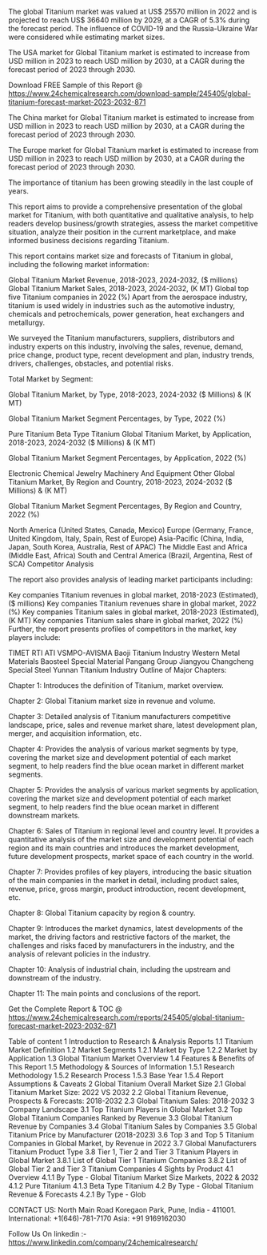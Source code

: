 The global Titanium market was valued at US$ 25570 million in 2022 and is projected to reach US$ 36640 million by 2029, at a CAGR of 5.3% during the forecast period. The influence of COVID-19 and the Russia-Ukraine War were considered while estimating market sizes.

The USA market for Global Titanium  market is estimated to increase from USD million in 2023 to reach USD million by 2030, at a CAGR during the forecast period of 2023 through 2030.

Download FREE Sample of this Report @ https://www.24chemicalresearch.com/download-sample/245405/global-titanium-forecast-market-2023-2032-871

The China market for Global Titanium  market is estimated to increase from USD million in 2023 to reach USD million by 2030, at a CAGR during the forecast period of 2023 through 2030.

The Europe market for Global Titanium  market is estimated to increase from USD million in 2023 to reach USD million by 2030, at a CAGR during the forecast period of 2023 through 2030.

The importance of titanium has been growing steadily in the last couple of years. 

This report aims to provide a comprehensive presentation of the global market for Titanium, with both quantitative and qualitative analysis, to help readers develop business/growth strategies, assess the market competitive situation, analyze their position in the current marketplace, and make informed business decisions regarding Titanium.

This report contains market size and forecasts of Titanium in global, including the following market information:

Global Titanium Market Revenue, 2018-2023, 2024-2032, ($ millions)
Global Titanium Market Sales, 2018-2023, 2024-2032, (K MT)
Global top five Titanium companies in 2022 (%)
Apart from the aerospace industry, titanium is used widely in industries such as the automotive industry, chemicals and petrochemicals, power generation, heat exchangers and metallurgy.

We surveyed the Titanium manufacturers, suppliers, distributors and industry experts on this industry, involving the sales, revenue, demand, price change, product type, recent development and plan, industry trends, drivers, challenges, obstacles, and potential risks.

Total Market by Segment:

Global Titanium Market, by Type, 2018-2023, 2024-2032 ($ Millions) & (K MT)

Global Titanium Market Segment Percentages, by Type, 2022 (%)

Pure Titanium
Beta Type Titanium
Global Titanium Market, by Application, 2018-2023, 2024-2032 ($ Millions) & (K MT)

Global Titanium Market Segment Percentages, by Application, 2022 (%)

Electronic
Chemical
Jewelry
Machinery And Equipment
Other
Global Titanium Market, By Region and Country, 2018-2023, 2024-2032 ($ Millions) & (K MT)

Global Titanium Market Segment Percentages, By Region and Country, 2022 (%)

North America (United States, Canada, Mexico)
Europe (Germany, France, United Kingdom, Italy, Spain, Rest of Europe)
Asia-Pacific (China, India, Japan, South Korea, Australia, Rest of APAC)
The Middle East and Africa (Middle East, Africa)
South and Central America (Brazil, Argentina, Rest of SCA)
Competitor Analysis

The report also provides analysis of leading market participants including:

Key companies Titanium revenues in global market, 2018-2023 (Estimated), ($ millions)
Key companies Titanium revenues share in global market, 2022 (%)
Key companies Titanium sales in global market, 2018-2023 (Estimated), (K MT)
Key companies Titanium sales share in global market, 2022 (%)
Further, the report presents profiles of competitors in the market, key players include:

TIMET
RTI
ATI
VSMPO-AVISMA
Baoji Titanium Industry
Western Metal Materials
Baosteel Special Material
Pangang Group Jiangyou Changcheng Special Steel
Yunnan Titanium Industry
Outline of Major Chapters:

Chapter 1: Introduces the definition of Titanium, market overview.

Chapter 2: Global Titanium market size in revenue and volume.

Chapter 3: Detailed analysis of Titanium manufacturers competitive landscape, price, sales and revenue market share, latest development plan, merger, and acquisition information, etc.

Chapter 4: Provides the analysis of various market segments by type, covering the market size and development potential of each market segment, to help readers find the blue ocean market in different market segments.

Chapter 5: Provides the analysis of various market segments by application, covering the market size and development potential of each market segment, to help readers find the blue ocean market in different downstream markets.

Chapter 6: Sales of Titanium in regional level and country level. It provides a quantitative analysis of the market size and development potential of each region and its main countries and introduces the market development, future development prospects, market space of each country in the world.

Chapter 7: Provides profiles of key players, introducing the basic situation of the main companies in the market in detail, including product sales, revenue, price, gross margin, product introduction, recent development, etc.

Chapter 8: Global Titanium capacity by region & country.

Chapter 9: Introduces the market dynamics, latest developments of the market, the driving factors and restrictive factors of the market, the challenges and risks faced by manufacturers in the industry, and the analysis of relevant policies in the industry.

Chapter 10: Analysis of industrial chain, including the upstream and downstream of the industry.

Chapter 11: The main points and conclusions of the report.

Get the Complete Report & TOC @ https://www.24chemicalresearch.com/reports/245405/global-titanium-forecast-market-2023-2032-871

Table of content
1 Introduction to Research & Analysis Reports
1.1 Titanium Market Definition
1.2 Market Segments
1.2.1 Market by Type
1.2.2 Market by Application
1.3 Global Titanium Market Overview
1.4 Features & Benefits of This Report
1.5 Methodology & Sources of Information
1.5.1 Research Methodology
1.5.2 Research Process
1.5.3 Base Year
1.5.4 Report Assumptions & Caveats
2 Global Titanium Overall Market Size
2.1 Global Titanium Market Size: 2022 VS 2032
2.2 Global Titanium Revenue, Prospects & Forecasts: 2018-2032
2.3 Global Titanium Sales: 2018-2032
3 Company Landscape
3.1 Top Titanium Players in Global Market
3.2 Top Global Titanium Companies Ranked by Revenue
3.3 Global Titanium Revenue by Companies
3.4 Global Titanium Sales by Companies
3.5 Global Titanium Price by Manufacturer (2018-2023)
3.6 Top 3 and Top 5 Titanium Companies in Global Market, by Revenue in 2022
3.7 Global Manufacturers Titanium Product Type
3.8 Tier 1, Tier 2 and Tier 3 Titanium Players in Global Market
3.8.1 List of Global Tier 1 Titanium Companies
3.8.2 List of Global Tier 2 and Tier 3 Titanium Companies
4 Sights by Product
4.1 Overview
4.1.1 By Type - Global Titanium Market Size Markets, 2022 & 2032
4.1.2 Pure Titanium
4.1.3 Beta Type Titanium
4.2 By Type - Global Titanium Revenue & Forecasts
4.2.1 By Type - Glob

CONTACT US:
North Main Road Koregaon Park, Pune, India - 411001.
International: +1(646)-781-7170
Asia: +91 9169162030

Follow Us On linkedin :- https://www.linkedin.com/company/24chemicalresearch/
